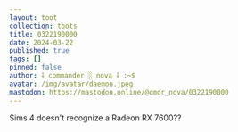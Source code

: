 ```yaml
---
layout: toot
collection: toots
title: 0322190000
date: 2024-03-22
published: true
tags: []
pinned: false
author: ⸸ commander ░ nova ⸸ :~$
avatar: /img/avatar/daemon.jpeg
mastodon: https://mastodon.online/@cmdr_nova/0322190000
---
```


Sims 4 doesn't recognize a Radeon RX 7600??
